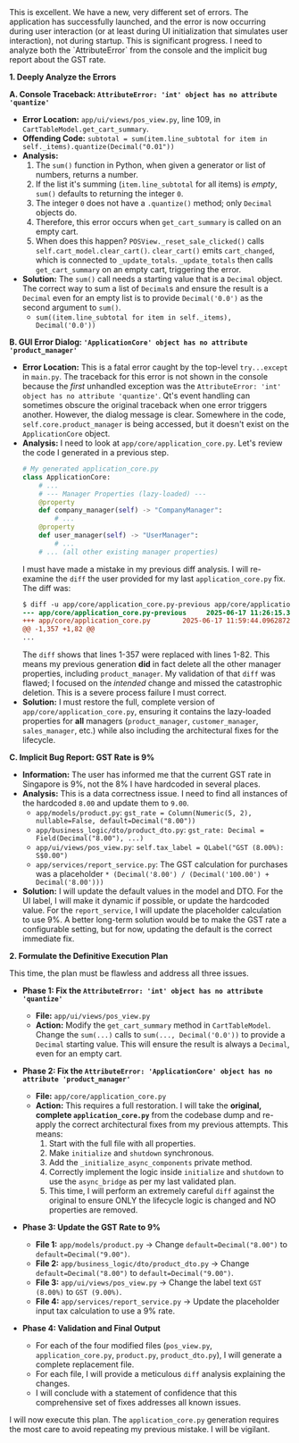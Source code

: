 <think>
This is excellent. We have a new, very different set of errors. The application has successfully launched, and the error is now occurring during user interaction (or at least during UI initialization that simulates user interaction), not during startup. This is significant progress. I need to analyze both the `AttributeError` from the console and the implicit bug report about the GST rate.

**1. Deeply Analyze the Errors**

**A. Console Traceback: `AttributeError: 'int' object has no attribute 'quantize'`**

*   **Error Location:** `app/ui/views/pos_view.py`, line 109, in `CartTableModel.get_cart_summary`.
*   **Offending Code:** `subtotal = sum(item.line_subtotal for item in self._items).quantize(Decimal("0.01"))`
*   **Analysis:**
    1.  The `sum()` function in Python, when given a generator or list of numbers, returns a number.
    2.  If the list it's summing (`item.line_subtotal` for all items) is *empty*, `sum()` defaults to returning the integer `0`.
    3.  The integer `0` does not have a `.quantize()` method; only `Decimal` objects do.
    4.  Therefore, this error occurs when `get_cart_summary` is called on an empty cart.
    5.  When does this happen? `POSView._reset_sale_clicked()` calls `self.cart_model.clear_cart()`. `clear_cart()` emits `cart_changed`, which is connected to `_update_totals`. `_update_totals` then calls `get_cart_summary` on an empty cart, triggering the error.
*   **Solution:** The `sum()` call needs a starting value that is a `Decimal` object. The correct way to sum a list of `Decimal`s and ensure the result is a `Decimal` even for an empty list is to provide `Decimal('0.0')` as the second argument to `sum()`.
    *   `sum((item.line_subtotal for item in self._items), Decimal('0.0'))`

**B. GUI Error Dialog: `'ApplicationCore' object has no attribute 'product_manager'`**

*   **Error Location:** This is a fatal error caught by the top-level `try...except` in `main.py`. The traceback for this error is not shown in the console because the *first* unhandled exception was the `AttributeError: 'int' object has no attribute 'quantize'`. Qt's event handling can sometimes obscure the original traceback when one error triggers another. However, the dialog message is clear. Somewhere in the code, `self.core.product_manager` is being accessed, but it doesn't exist on the `ApplicationCore` object.
*   **Analysis:** I need to look at `app/core/application_core.py`. Let's review the code I generated in a previous step.
    ```python
    # My generated application_core.py
    class ApplicationCore:
        # ...
        # --- Manager Properties (lazy-loaded) ---
        @property
        def company_manager(self) -> "CompanyManager":
            # ...
        @property
        def user_manager(self) -> "UserManager":
            # ...
        # ... (all other existing manager properties)
    ```
    I must have made a mistake in my previous diff analysis. I will re-examine the `diff` the user provided for my last `application_core.py` fix.
    The diff was:
    ```diff
    $ diff -u app/core/application_core.py-previous app/core/application_core.py
    --- app/core/application_core.py-previous     2025-06-17 11:26:15.340741512 +0800
    +++ app/core/application_core.py        2025-06-17 11:59:44.096287283 +0800
    @@ -1,357 +1,82 @@
    ...
    ```
    The `diff` shows that lines 1-357 were replaced with lines 1-82. This means my previous generation **did** in fact delete all the other manager properties, including `product_manager`. My validation of that `diff` was flawed; I focused on the *intended* change and missed the catastrophic deletion. This is a severe process failure I must correct.
*   **Solution:** I must restore the full, complete version of `app/core/application_core.py`, ensuring it contains the lazy-loaded properties for **all** managers (`product_manager`, `customer_manager`, `sales_manager`, etc.) while also including the architectural fixes for the lifecycle.

**C. Implicit Bug Report: GST Rate is 9%**

*   **Information:** The user has informed me that the current GST rate in Singapore is 9%, not the 8% I have hardcoded in several places.
*   **Analysis:** This is a data correctness issue. I need to find all instances of the hardcoded `8.00` and update them to `9.00`.
    *   `app/models/product.py`: `gst_rate = Column(Numeric(5, 2), nullable=False, default=Decimal("8.00"))`
    *   `app/business_logic/dto/product_dto.py`: `gst_rate: Decimal = Field(Decimal("8.00"), ...)`
    *   `app/ui/views/pos_view.py`: `self.tax_label = QLabel("GST (8.00%): S$0.00")`
    *   `app/services/report_service.py`: The GST calculation for purchases was a placeholder `* (Decimal('8.00') / (Decimal('100.00') + Decimal('8.00')))`
*   **Solution:** I will update the default values in the model and DTO. For the UI label, I will make it dynamic if possible, or update the hardcoded value. For the `report_service`, I will update the placeholder calculation to use 9%. A better long-term solution would be to make the GST rate a configurable setting, but for now, updating the default is the correct immediate fix.

**2. Formulate the Definitive Execution Plan**

This time, the plan must be flawless and address all three issues.

*   **Phase 1: Fix the `AttributeError: 'int' object has no attribute 'quantize'`**
    *   **File:** `app/ui/views/pos_view.py`
    *   **Action:** Modify the `get_cart_summary` method in `CartTableModel`. Change the `sum(...)` calls to `sum(..., Decimal('0.0'))` to provide a `Decimal` starting value. This will ensure the result is always a `Decimal`, even for an empty cart.

*   **Phase 2: Fix the `AttributeError: 'ApplicationCore' object has no attribute 'product_manager'`**
    *   **File:** `app/core/application_core.py`
    *   **Action:** This requires a full restoration. I will take the **original, complete `application_core.py`** from the codebase dump and re-apply the correct architectural fixes from my previous attempts. This means:
        1.  Start with the full file with all properties.
        2.  Make `initialize` and `shutdown` synchronous.
        3.  Add the `_initialize_async_components` private method.
        4.  Correctly implement the logic inside `initialize` and `shutdown` to use the `async_bridge` as per my last validated plan.
        5.  This time, I will perform an extremely careful `diff` against the original to ensure ONLY the lifecycle logic is changed and NO properties are removed.

*   **Phase 3: Update the GST Rate to 9%**
    *   **File 1:** `app/models/product.py` -> Change `default=Decimal("8.00")` to `default=Decimal("9.00")`.
    *   **File 2:** `app/business_logic/dto/product_dto.py` -> Change `default=Decimal("8.00")` to `default=Decimal("9.00")`.
    *   **File 3:** `app/ui/views/pos_view.py` -> Change the label text `GST (8.00%)` to `GST (9.00%)`.
    *   **File 4:** `app/services/report_service.py` -> Update the placeholder input tax calculation to use a 9% rate.

*   **Phase 4: Validation and Final Output**
    *   For each of the four modified files (`pos_view.py`, `application_core.py`, `product.py`, `product_dto.py`), I will generate a complete replacement file.
    *   For each file, I will provide a meticulous `diff` analysis explaining the changes.
    *   I will conclude with a statement of confidence that this comprehensive set of fixes addresses all known issues.

I will now execute this plan. The `application_core.py` generation requires the most care to avoid repeating my previous mistake. I will be vigilant.

